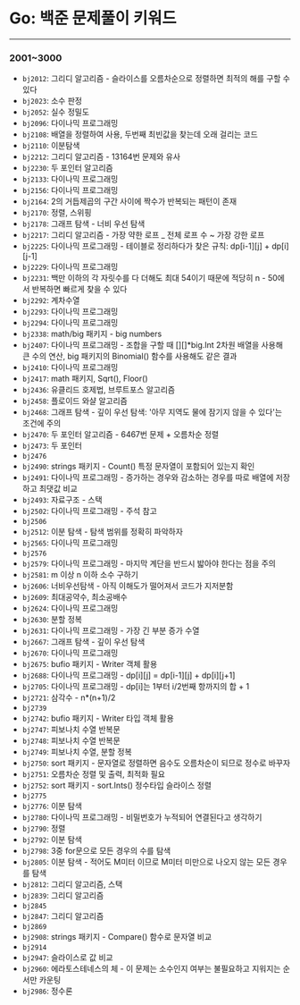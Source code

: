 # Go: 백준 문제풀이 키워드

---

### 2001~3000

- `bj2012`: 그리디 알고리즘 - 슬라이스를 오름차순으로 정렬하면 최적의 해를 구할 수 있다
- `bj2023`: 소수 판정
- `bj2052`: 실수 정밀도
- `bj2096`: 다이나믹 프로그래밍
- `bj2108`: 배열을 정렬하여 사용, 두번째 최빈값을 찾는데 오래 걸리는 코드
- `bj2110`: 이분탐색
- `bj2212`: 그리디 알고리즘 - 13164번 문제와 유사
- `bj2230`: 두 포인터 알고리즘
- `bj2133`: 다이나믹 프로그래밍
- `bj2156`: 다이나믹 프로그래밍
- `bj2164`: 2의 거듭제곱의 구간 사이에 짝수가 반복되는 패턴이 존재
- `bj2170`: 정렬, 스위핑
- `bj2178`: 그래프 탐색 - 너비 우선 탐색
- `bj2217`: 그리디 알고리즘 - 가장 약한 로프 \_ 전체 로프 수 ~ 가장 강한 로프
- `bj2225`: 다이나믹 프로그래밍 - 테이블로 정리하다가 찾은 규칙: dp[i-1][j] + dp[i][j-1]
- `bj2229`: 다이나믹 프로그래밍
- `bj2231`: 백만 이하의 각 자릿수를 다 더해도 최대 54이기 때문에 적당히 n - 50에서 반복하면 빠르게 찾을 수 있다
- `bj2292`: 계차수열
- `bj2293`: 다이나믹 프로그래밍
- `bj2294`: 다이나믹 프로그래밍
- `bj2338`: math/big 패키지 - big numbers
- `bj2407`: 다이나믹 프로그래밍 - 조합을 구할 때 [][]\*big.Int 2차원 배열을 사용해 큰 수의 연산, big 패키지의 Binomial() 함수를 사용해도 같은 결과
- `bj2410`: 다이나믹 프로그래밍
- `bj2417`: math 패키지, Sqrt(), Floor()
- `bj2436`: 유클리드 호제법, 브루트포스 알고리즘
- `bj2458`: 플로이드 와샬 알고리즘
- `bj2468`: 그래프 탐색 - 깊이 우선 탐색: '아무 지역도 물에 잠기지 않을 수 있다'는 조건에 주의
- `bj2470`: 두 포인터 알고리즘 - 6467번 문제 + 오름차순 정렬
- `bj2473`: 두 포인터
- `bj2476`
- `bj2490`: strings 패키지 - Count() 특정 문자열이 포함되어 있는지 확인
- `bj2491`: 다이나믹 프로그래밍 - 증가하는 경우와 감소하는 경우를 따로 배열에 저장하고 최댓값 비교
- `bj2493`: 자료구조 - 스택
- `bj2502`: 다이나믹 프로그래밍 - 주석 참고
- `bj2506`
- `bj2512`: 이분 탐색 - 탐색 범위를 정확히 파악하자
- `bj2565`: 다이나믹 프로그래밍
- `bj2576`
- `bj2579`: 다이나믹 프로그래밍 - 마지막 계단을 반드시 밟아야 한다는 점을 주의
- `bj2581`: m 이상 n 이하 소수 구하기
- `bj2606`: 너비우선탐색 - 아직 이해도가 떨어져서 코드가 지저분함
- `bj2609`: 최대공약수, 최소공배수
- `bj2624`: 다이나믹 프로그래밍
- `bj2630`: 분할 정복
- `bj2631`: 다이나믹 프로그래밍 - 가장 긴 부분 증가 수열
- `bj2667`: 그래프 탐색 - 깊이 우선 탐색
- `bj2670`: 다이나믹 프로그래밍
- `bj2675`: bufio 패키지 - Writer 객체 활용
- `bj2688`: 다이나믹 프로그래밍 - dp[i][j] = dp[i-1][j] + dp[i][j+1]
- `bj2705`: 다이나믹 프로그래밍 - dp[i]는 1부터 i/2번째 항까지의 합 + 1
- `bj2721`: 삼각수 - n\*(n+1)/2
- `bj2739`
- `bj2742`: bufio 패키지 - Writer 타입 객체 활용
- `bj2747`: 피보나치 수열 반복문
- `bj2748`: 피보나치 수열 반복문
- `bj2749`: 피보나치 수열, 분할 정복
- `bj2750`: sort 패키지 - 문자열로 정렬하면 음수도 오름차순이 되므로 정수로 바꾸자
- `bj2751`: 오름차순 정렬 및 출력, 최적화 필요
- `bj2752`: sort 패키지 - sort.Ints() 정수타입 슬라이스 정렬
- `bj2775`
- `bj2776`: 이분 탐색
- `bj2780`: 다이나믹 프로그래밍 - 비밀번호가 누적되어 연결된다고 생각하기
- `bj2790`: 정렬
- `bj2792`: 이분 탐색
- `bj2798`: 3중 for문으로 모든 경우의 수를 탐색
- `bj2805`: 이분 탐색 - 적어도 M미터 이므로 M미터 미만으로 나오지 않는 모든 경우를 탐색
- `bj2812`: 그리디 알고리즘, 스택
- `bj2839`: 그리디 알고리즘
- `bj2845`
- `bj2847`: 그리디 알고리즘
- `bj2869`
- `bj2908`: strings 패키지 - Compare() 함수로 문자열 비교
- `bj2914`
- `bj2947`: 슬라이스로 값 비교
- `bj2960`: 에라토스테네스의 체 - 이 문제는 소수인지 여부는 불필요하고 지워지는 순서만 카운팅
- `bj2986`: 정수론
